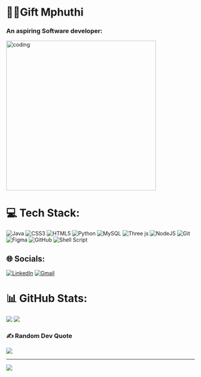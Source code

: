 <h1>👨‍💻Gift Mphuthi</h1>
<h3>An aspiring Software developer:</h3>

<img align="center" alt="coding" width="400" src="https://i.makeagif.com/media/4-05-2022/FvBVst.gif">


# 💻 Tech Stack:
![Java](https://img.shields.io/badge/java-%23ED8B00.svg?style=for-the-badge&logo=openjdk&logoColor=white) ![CSS3](https://img.shields.io/badge/css3-%231572B6.svg?style=for-the-badge&logo=css3&logoColor=white) ![HTML5](https://img.shields.io/badge/html5-%23E34F26.svg?style=for-the-badge&logo=html5&logoColor=white) ![Python](https://img.shields.io/badge/python-3670A0?style=for-the-badge&logo=python&logoColor=ffdd54) ![MySQL](https://img.shields.io/badge/mysql-4479A1.svg?style=for-the-badge&logo=mysql&logoColor=white) ![Three js](https://img.shields.io/badge/threejs-black?style=for-the-badge&logo=three.js&logoColor=white) ![NodeJS](https://img.shields.io/badge/node.js-6DA55F?style=for-the-badge&logo=node.js&logoColor=white) ![Git](https://img.shields.io/badge/git-%23F05033.svg?style=for-the-badge&logo=git&logoColor=white) ![Figma](https://img.shields.io/badge/figma-%23F24E1E.svg?style=for-the-badge&logo=figma&logoColor=white) ![GitHub](https://img.shields.io/badge/github-%23121011.svg?style=for-the-badge&logo=github&logoColor=white) ![Shell Script](https://img.shields.io/badge/shell_script-%23121011.svg?style=for-the-badge&logo=gnu-bash&logoColor=white)

## 🌐 Socials:
[![LinkedIn](https://img.shields.io/badge/LinkedIn-%230077B5.svg?logo=linkedin&logoColor=white)](https://linkedin.com/in/gift-mphuthi-4a6848254) 
[![Gmail](https://img.shields.io/badge/Gmail-D14836?logo=gmail&logoColor=white)](mailto:mphuthigift764@gmail.com)

# 📊 GitHub Stats:
![](https://github-readme-stats.vercel.app/api?username=giftiem&show_icons=true&theme=dark&hide_border=true&count_private=true)
![](https://github-readme-streak-stats.herokuapp.com/?user=giftiem&theme=dark&hide_border=true)

### ✍️ Random Dev Quote
![](https://quotes-github-readme.vercel.app/api?type=horizontal&theme=radical)

---
[![](https://visitcount.itsvg.in/api?id=giftiem&icon=1&color=0)](https://visitcount.itsvg.in)

<!-- Proudly created with GPRM ( https://gprm.itsvg.in ) -->
